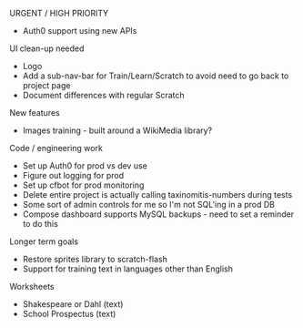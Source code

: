 URGENT / HIGH PRIORITY
* Auth0 support using new APIs

UI clean-up needed
* Logo
* Add a sub-nav-bar for Train/Learn/Scratch to avoid need to go back to project page
* Document differences with regular Scratch

New features
* Images training - built around a WikiMedia library?

Code / engineering work
* Set up Auth0 for prod vs dev use
* Figure out logging for prod
* Set up cfbot for prod monitoring
* Delete entire project is actually calling taxinomitis-numbers during tests
* Some sort of admin controls for me so I'm not SQL'ing in a prod DB
* Compose dashboard supports MySQL backups - need to set a reminder to do this

Longer term goals
* Restore sprites library to scratch-flash
* Support for training text in languages other than English

Worksheets
* Shakespeare or Dahl (text)
* School Prospectus (text)
